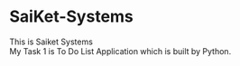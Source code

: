 # SaiKet-Systems
This is Saiket Systems
<br>
My Task 1 is To Do List Application which is built by Python.